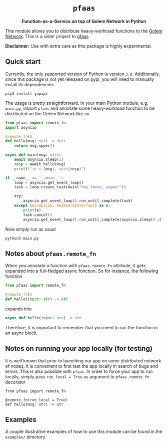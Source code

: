<div align="center">
  <h1><code>pfaas</code></h1>

  <p>
    <strong>Function-as-a-Service on top of Golem Network in Python</strong>
  </p>
</div>

This module allows you to distribute heavy-workload functions to the [Golem Network]. This is a
sister project to [gfaas].

[Golem Network]: https://golem.network
[gfaas]: https://github.com/golemfactory/gfaas

**Disclaimer:** Use with extra care as this package is highly experimental.

## Quick start

Currently, the only supported version of Python is version `3.8`. Additionally, since this package is
not yet released on pypi, you will need to manually install its dependencies

```
pip3 install yapapi
```

The usage is pretty straightforward. In your main Python module, e.g. `main.py`, import `pfaas` and
annotate some heavy-workload function to be distributed on the Golem Network like so

```python
from pfaas import remote_fn
import asyncio

@remote_fn()
def hello(msg: str) -> str:
    return msg.upper()

async def main(msg: str):
    await asyncio.sleep(1)
    resp = await hello(msg)
    print(f"in = {msg}, out={resp}")

if __name__ == '__main__':
    loop = asyncio.get_event_loop()
    task = loop.create_task(main("hey there, yagna!"))

    try:
        asyncio.get_event_loop().run_until_complete(task)
    except (Exception, KeyboardInterrupt) as e:
        print(e)
        task.cancel()
        asyncio.get_event_loop().run_until_complete(asyncio.sleep(0.3))
```

Now simply run as usual

```
python3 main.py
```

## Notes about `pfaas.remote_fn`

When you annotate a function with `pfaas.remote_fn` attribute, it gets expanded into a
full-fledged async function. So for instance, the following function

```python
from pfaas import remote_fn

@remote_fn()
def hello(input: str) -> str
```

expands into

```python
async def hello(input: str) -> str
```

Therefore, it is important to remember that you need to run the function in an async block.

## Notes on running your app locally (for testing)

It is well known that prior to launching our app on some distributed network of nodes, it
is convenient to first test the app locally in search of bugs and errors. This is also
possible with `pfaas`. In order to force your app to run locally, simply pass `run_local = True`
as argument to `pfaas.remote_fn` decorator

```
from pfaas import remote_fn

@remote_fn(run_local = True)
def hello(msg: str) -> str
```

## Examples

A couple illustrative examples of how to use this module can be found in the `examples/`
directory.
